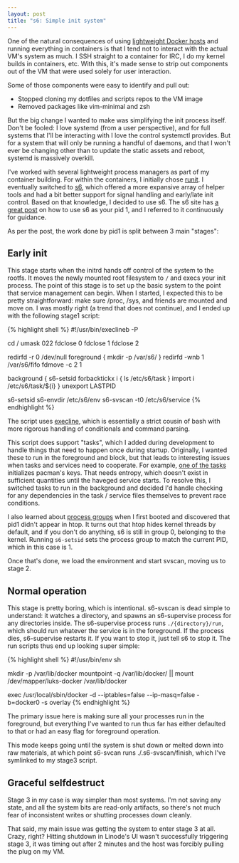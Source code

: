 ```yaml
---
layout: post
title: "s6: Simple init system"
---
```


One of the natural consequences of using [lightweight Docker hosts](/2014/12/17/dock0-round-2) and running everything in containers is that I tend not to interact with the actual VM's system as much. I SSH straight to a container for IRC, I do my kernel builds in containers, etc. With this, it's made sense to strip out components out of the VM that were used solely for user interaction.

Some of those components were easy to identify and pull out:

* Stopped cloning my dotfiles and scripts repos to the VM image
* Removed packages like vim-minimal and zsh

But the big change I wanted to make was simplifying the init process itself.<!--more--> Don't be fooled: I love systemd (from a user perspective), and for full systems that I'll be interacting with I love the control systemctl provides. But for a system that will only be running a handful of daemons, and that I won't ever be changing other than to update the static assets and reboot, systemd is massively overkill.

I've worked with several lightweight process managers as part of my container building. For within the containers, I initially chose [runit](http://smarden.org/runit/). I eventually switched to [s6](http://www.skarnet.org/software/s6/), which offered a more expansive array of helper tools and had a bit better support for signal handling and early/late init control. Based on that knowledge, I decided to use s6. The s6 site has [a great post](http://www.skarnet.org/software/s6/s6-svscan-1.html) on how to use s6 as your pid 1, and I referred to it continuously for guidance.

As per the post, the work done by pid1 is split between 3 main "stages":

Early init
----------

This stage starts when the initrd hands off control of the system to the rootfs. It moves the newly mounted root filesystem to `/` and execs your init process. The point of this stage is to set up the basic system to the point that service management can begin. When I started, I expected this to be pretty straightforward: make sure /proc, /sys, and friends are mounted and move on. I was mostly right (a trend that does not continue), and I ended up with the following stage1 script:

{% highlight shell %}
#!/usr/bin/execlineb -P

cd /
umask 022
fdclose 0
fdclose 1
fdclose 2

redirfd -r 0 /dev/null
foreground { mkdir -p /var/s6/ }
redirfd -wnb 1 /var/s6/fifo
fdmove -c 2 1

background {
    s6-setsid
    forbacktickx i { ls /etc/s6/task }
    import i
    /etc/s6/task/${i}
}
unexport LASTPID

s6-setsid
s6-envdir /etc/s6/env
s6-svscan -t0 /etc/s6/service
{% endhighlight %}

The script uses [execline](http://skarnet.org/software/execline/), which is essentially a strict cousin of bash with more rigorous handling of conditionals and command parsing.

This script does support "tasks", which I added during development to handle things that need to happen once during startup. Originally, I wanted these to run in the foreground and block, but that leads to interesting issues when tasks and services need to cooperate. For example, [one of the tasks](https://github.com/dock0/vm_root/blob/master/overlay/etc/s6/task/pacman-init) initializes pacman's keys. That needs entropy, which doesn't exist in sufficient quantities until the haveged service starts. To resolve this, I switched tasks to run in the background and decided I'd handle checking for any dependencies in the task / service files themselves to prevent race conditions.

I also learned about [process groups](https://en.wikipedia.org/wiki/Process_group) when I first booted and discovered that pid1 didn't appear in htop. It turns out that htop hides kernel threads by default, and if you don't do anything, s6 is still in group 0, belonging to the kernel. Running `s6-setsid` sets the process group to match the current PID, which in this case is 1.

Once that's done, we load the environment and start svscan, moving us to stage 2.

Normal operation
----------------

This stage is pretty boring, which is intentional. s6-svscan is dead simple to understand: it watches a directory, and spawns an s6-supervise process for any directories inside. The s6-supervise process runs `./{directory}/run`, which should run whatever the service is in the foreground. If the process dies, s6-supervise restarts it. If you want to stop it, just tell s6 to stop it. The run scripts thus end up looking super simple:

{% highlight shell %}
#!/usr/bin/env sh

mkdir -p /var/lib/docker
mountpoint -q /var/lib/docker/ || mount /dev/mapper/luks-docker /var/lib/docker

exec /usr/local/sbin/docker -d --iptables=false --ip-masq=false -b=docker0 -s overlay
{% endhighlight %}

The primary issue here is making sure all your processes run in the foreground, but everything I've wanted to run thus far has either defaulted to that or had an easy flag for foreground operation.

This mode keeps going until the system is shut down or melted down into raw materials, at which point s6-svcan runs ./.s6-svscan/finish, which I've symlinked to my stage3 script.

Graceful selfdestruct
---------------------

Stage 3 in my case is way simpler than most systems. I'm not saving any state, and all the system bits are read-only artifacts, so there's not much fear of inconsistent writes or shutting processes down cleanly.

That said, my main issue was getting the system to enter stage 3 at all. Crazy, right? Hitting shutdown in Linode's UI wasn't successfully triggering stage 3, it was timing out after 2 minutes and the host was forcibly pulling the plug on my VM.
 
